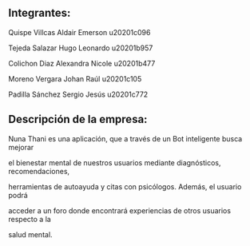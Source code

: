 ## Integrantes:
Quispe Villcas Aldair Emerson u20201c096

Tejeda Salazar Hugo Leonardo u20201b957

Colichon Diaz Alexandra Nicole u20201b477

Moreno Vergara Johan Raúl u20201c105

Padilla Sánchez Sergio Jesús u20201c772

## Descripción de la empresa:
Nuna Thani es una aplicación, que a través de un Bot inteligente 
busca mejorar

el bienestar mental de nuestros usuarios mediante diagnósticos, recomendaciones,

herramientas de autoayuda y citas con psicólogos. Además, el usuario podrá

acceder a un foro donde encontrará experiencias de otros usuarios respecto a la

salud mental.